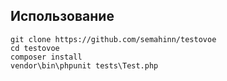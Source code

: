 ## Использование
```shell
git clone https://github.com/semahinn/testovoe
cd testovoe
composer install
vendor\bin\phpunit tests\Test.php
```
